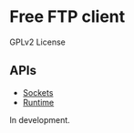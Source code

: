 # Free FTP client

GPLv2 License

## APIs

* [Sockets](https://developer.chrome.com/apps/sockets_tcp)
* [Runtime](https://developer.chrome.com/apps/app_runtime)

In development.
     
